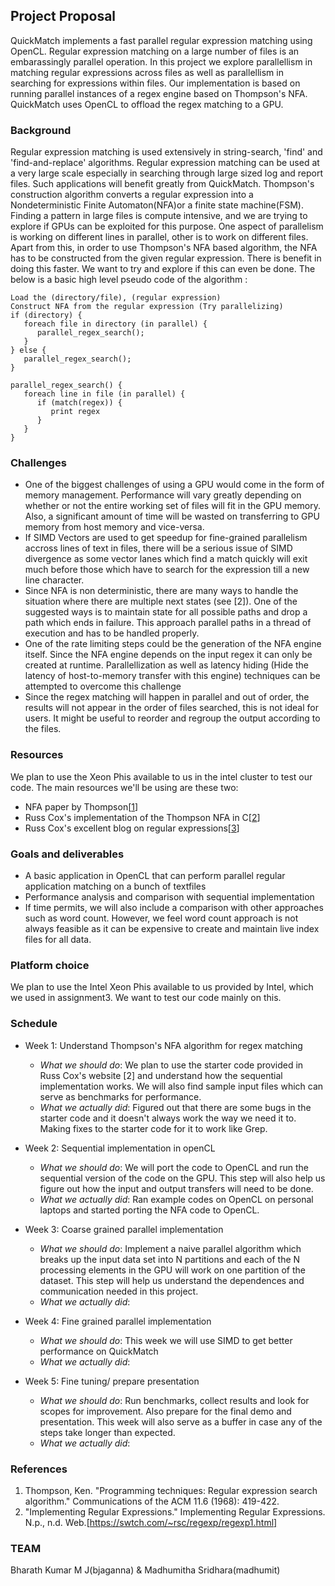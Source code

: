## Project Proposal
QuickMatch implements a fast parallel regular expression matching using OpenCL. Regular expression matching on a large number of files is an embarassingly parallel operation. In this project we explore parallellism in matching regular expressions across files as well as parallellism in searching for expressions within files. Our implementation is based on running parallel instances of a regex engine based on Thompson's NFA. QuickMatch uses OpenCL to offload the regex matching to a GPU.

### Background
Regular expression matching is used extensively in string-search, 'find' and 'find-and-replace' algorithms. Regular expression matching can be used at a very large scale especially in searching through large sized log and report files. Such applications will benefit greatly from QuickMatch. Thompson's construction algorithm converts a regular expression into a Nondeterministic Finite Automaton(NFA)or a finite state machine(FSM). Finding a pattern in large files is compute intensive, and we are trying to explore if GPUs can be exploited for this purpose. One aspect of parallelism is working on different lines in parallel, other is to work on different files. Apart from this, in order to use Thompson's NFA based algorithm, the NFA has to be constructed from the given regular expression. There is benefit in doing this faster. We want to try and explore if this can even be done. The below is a basic high level pseudo code of the algorithm : 

~~~~
Load the (directory/file), (regular expression)
Construct NFA from the regular expression (Try parallelizing)
if (directory) {
   foreach file in directory (in parallel) {
      parallel_regex_search();
   }
} else {
   parallel_regex_search();
}

parallel_regex_search() {
   foreach line in file (in parallel) {
      if (match(regex)) {
         print regex
      }
   }
}
~~~~


### Challenges
- One of the biggest challenges of using a GPU would come in the form of memory management. Performance will vary greatly depending on whether or not the entire working set of files will fit in the GPU memory. Also, a significant amount of time will be wasted on transferring to GPU memory from host memory and vice-versa.
- If SIMD Vectors are used to get speedup for fine-grained parallelism accross lines of text in files, there will be a serious issue of SIMD divergence as some vector lanes which find a match quickly will exit much before those which have to search for the expression till a new line character.
- Since NFA is non deterministic, there are many ways to handle the situation where there are multiple next states (see [2]). One of the suggested ways is to maintain state for all possible paths and drop a path which ends in failure. This approach parallel paths in a thread of execution and has to be handled properly.
- One of the rate limiting steps could be the generation of the NFA engine itself. Since the NFA engine depends on the input regex it can only be created at runtime. Parallellization as well as latency hiding (Hide the latency of host-to-memory transfer with this engine) techniques can be attempted to overcome this challenge 
- Since the regex matching will happen in parallel and out of order, the results will not appear in the order of files searched, this is not ideal for users. It might be useful to reorder and regroup the output according to the files. 

### Resources
We plan to use the Xeon Phis available to us in the intel cluster to test our code. The main resources we'll be using are these two:
- NFA paper by Thompson\[[1](https://dx.doi.org/10.1145%2F363347.363387)\]
- Russ Cox's implementation of the Thompson NFA in C\[[2](https://swtch.com/~rsc/regexp/nfa.c.txt)\]
- Russ Cox's excellent blog on regular expressions\[[3](https://swtch.com/~rsc/regexp/regexp1.html)\]

### Goals and deliverables
- A basic application in OpenCL that can perform parallel regular application matching on a bunch of textfiles
- Performance analysis and comparison with sequential implementation
- If time permits, we will also include a comparison with other approaches such as word count. However, we feel word count approach is not always feasible as it can be expensive to create and maintain live index files for all data.


### Platform choice
We plan to use the Intel Xeon Phis available to us provided by Intel, which we used in assignment3. We want to test our code mainly on this.

### Schedule
* Week 1: Understand Thompson's NFA algorithm for regex matching
    * *What we should do*: We plan to use the starter code provided in Russ Cox's website [2] and understand how the sequential implementation works. We will also find sample input files which can serve as benchmarks for performance.
    * *What we actually did*: Figured out that there are some bugs in the starter code and it doesn't always work the way we need it to. Making fixes to the starter code for it to work like Grep.
* Week 2: Sequential implementation in openCL
    * *What we should do*: We will port the code to OpenCL and run the sequential version of the code on the GPU. This step will also help us figure out how the input and output transfers will need to be done.
    * *What we actually did*: Ran example codes on OpenCL on personal laptops and started porting the NFA code to OpenCL.
    
* Week 3: Coarse grained parallel implementation 
    * *What we should do*: Implement a naive parallel algorithm which breaks up the input data set into N partitions and each of the N processing elements in the GPU will work on one partition of the dataset. This step will help us understand the dependences and communication needed in this project.
    * *What we actually did*: 
* Week 4: Fine grained parallel implementation
    * *What we should do*: This week we will use SIMD to get better performance on QuickMatch 
    * *What we actually did*: 
* Week 5: Fine tuning/ prepare presentation
    * *What we should do*: Run benchmarks, collect results and look for scopes for improvement. Also prepare for the final demo and presentation. This week will also serve as a buffer in case any of the steps take longer than expected.
    * *What we actually did*: 

### References
1. Thompson, Ken. "Programming techniques: Regular expression search algorithm." Communications of the ACM 11.6 (1968): 419-422.
2. "Implementing Regular Expressions." Implementing Regular Expressions. N.p., n.d. Web.[https://swtch.com/~rsc/regexp/regexp1.html] 

### TEAM
Bharath Kumar M J(bjaganna) & Madhumitha Sridhara(madhumit)

